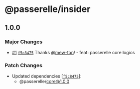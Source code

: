 # @passerelle/insider

## 1.0.0

### Major Changes

- [#1](https://github.com/hacomono-lib/passerelle/pull/1) [`f5c8475`](https://github.com/hacomono-lib/passerelle/commit/f5c8475cee46dc271f45d36b3905f13789f5749a) Thanks [@mew-ton](https://github.com/mew-ton)! - feat: passerelle core logics

### Patch Changes

- Updated dependencies [[`f5c8475`](https://github.com/hacomono-lib/passerelle/commit/f5c8475cee46dc271f45d36b3905f13789f5749a)]:
  - @passerelle/core@1.0.0

